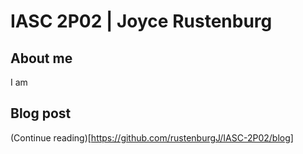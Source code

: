#  IASC 2P02 | Joyce Rustenburg

## About me

I am 

## Blog post 

(Continue reading)[https://github.com/rustenburgJ/IASC-2P02/blog] 



